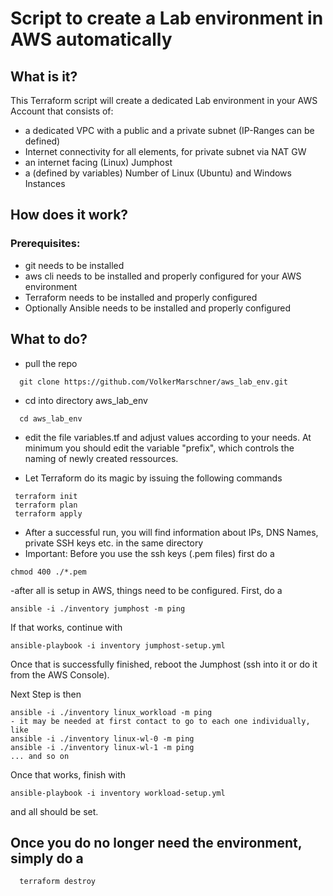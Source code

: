 # Script to create a Lab environment in AWS automatically

## What is it?
This Terraform script will create a dedicated Lab environment in your AWS Account that consists of:
- a dedicated VPC with a public and a private subnet (IP-Ranges can be defined)
- Internet connectivity for all elements, for private subnet via NAT GW
- an internet facing (Linux) Jumphost
- a (defined by variables) Number of Linux (Ubuntu) and Windows Instances

## How does it work?

### Prerequisites:
- git needs to be installed
- aws cli needs to be installed and properly configured for your AWS environment
- Terraform needs to be installed and properly configured
- Optionally Ansible needs to be installed and properly configured

## What to do?

- pull the repo
```
  git clone https://github.com/VolkerMarschner/aws_lab_env.git
```
- cd into directory aws_lab_env
```
  cd aws_lab_env
```
- edit the file variables.tf and adjust values according to your needs. At minimum you should edit the variable "prefix", which controls the naming of newly created ressources.
 
- Let Terraform do its magic by issuing the following commands
```
 terraform init
 terraform plan
 terraform apply
```
- After a successful run, you will find information about IPs, DNS Names, private SSH keys etc. in the same directory
- Important: Before you use the ssh keys (.pem files) first do a
```
chmod 400 ./*.pem
```
-after all is setup in AWS, things need to be configured. First, do a
```
ansible -i ./inventory jumphost -m ping
```
If that works, continue with
```
ansible-playbook -i inventory jumphost-setup.yml
```
Once that is successfully finished, reboot the Jumphost (ssh into it or do it from the AWS Console).

Next Step is then
```
ansible -i ./inventory linux_workload -m ping
- it may be needed at first contact to go to each one individually, like
ansible -i ./inventory linux-wl-0 -m ping
ansible -i ./inventory linux-wl-1 -m ping
... and so on
```
Once that works, finish with
```
ansible-playbook -i inventory workload-setup.yml
```
and all should be set.


## Once you do no longer need the environment, simply do a
```
  terraform destroy
```
